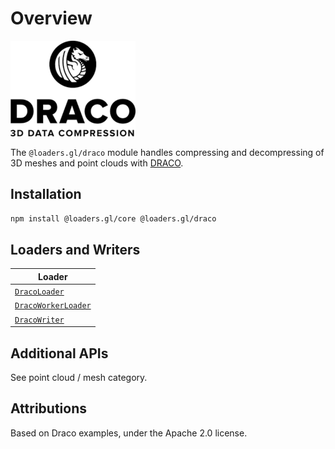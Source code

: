 # Overview

![logo](./images/draco-small.png)

The `@loaders.gl/draco` module handles compressing and decompressing of 3D meshes and point clouds with [DRACO](https://github.com/google/draco).

## Installation

```bash
npm install @loaders.gl/core @loaders.gl/draco
```

## Loaders and Writers

| Loader                                                               |
| -------------------------------------------------------------------- |
| [`DracoLoader`](modules/draco/docs/api-reference/draco-loader)       |
| [`DracoWorkerLoader`](modules/draco/docs/api-reference/draco-loader) |
| [`DracoWriter`](modules/draco/docs/api-reference/draco-writer)       |

## Additional APIs

See point cloud / mesh category.

## Attributions

Based on Draco examples, under the Apache 2.0 license.
